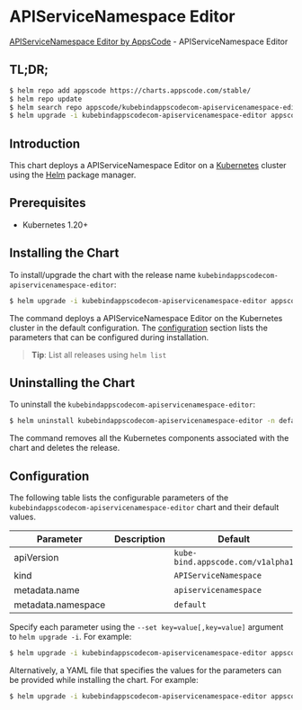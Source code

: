 # APIServiceNamespace Editor

[APIServiceNamespace Editor by AppsCode](https://appscode.com) - APIServiceNamespace Editor

## TL;DR;

```bash
$ helm repo add appscode https://charts.appscode.com/stable/
$ helm repo update
$ helm search repo appscode/kubebindappscodecom-apiservicenamespace-editor --version=v0.23.0
$ helm upgrade -i kubebindappscodecom-apiservicenamespace-editor appscode/kubebindappscodecom-apiservicenamespace-editor -n default --create-namespace --version=v0.23.0
```

## Introduction

This chart deploys a APIServiceNamespace Editor on a [Kubernetes](http://kubernetes.io) cluster using the [Helm](https://helm.sh) package manager.

## Prerequisites

- Kubernetes 1.20+

## Installing the Chart

To install/upgrade the chart with the release name `kubebindappscodecom-apiservicenamespace-editor`:

```bash
$ helm upgrade -i kubebindappscodecom-apiservicenamespace-editor appscode/kubebindappscodecom-apiservicenamespace-editor -n default --create-namespace --version=v0.23.0
```

The command deploys a APIServiceNamespace Editor on the Kubernetes cluster in the default configuration. The [configuration](#configuration) section lists the parameters that can be configured during installation.

> **Tip**: List all releases using `helm list`

## Uninstalling the Chart

To uninstall the `kubebindappscodecom-apiservicenamespace-editor`:

```bash
$ helm uninstall kubebindappscodecom-apiservicenamespace-editor -n default
```

The command removes all the Kubernetes components associated with the chart and deletes the release.

## Configuration

The following table lists the configurable parameters of the `kubebindappscodecom-apiservicenamespace-editor` chart and their default values.

|     Parameter      | Description |                   Default                    |
|--------------------|-------------|----------------------------------------------|
| apiVersion         |             | <code>kube-bind.appscode.com/v1alpha1</code> |
| kind               |             | <code>APIServiceNamespace</code>             |
| metadata.name      |             | <code>apiservicenamespace</code>             |
| metadata.namespace |             | <code>default</code>                         |


Specify each parameter using the `--set key=value[,key=value]` argument to `helm upgrade -i`. For example:

```bash
$ helm upgrade -i kubebindappscodecom-apiservicenamespace-editor appscode/kubebindappscodecom-apiservicenamespace-editor -n default --create-namespace --version=v0.23.0 --set apiVersion=kube-bind.appscode.com/v1alpha1
```

Alternatively, a YAML file that specifies the values for the parameters can be provided while
installing the chart. For example:

```bash
$ helm upgrade -i kubebindappscodecom-apiservicenamespace-editor appscode/kubebindappscodecom-apiservicenamespace-editor -n default --create-namespace --version=v0.23.0 --values values.yaml
```
